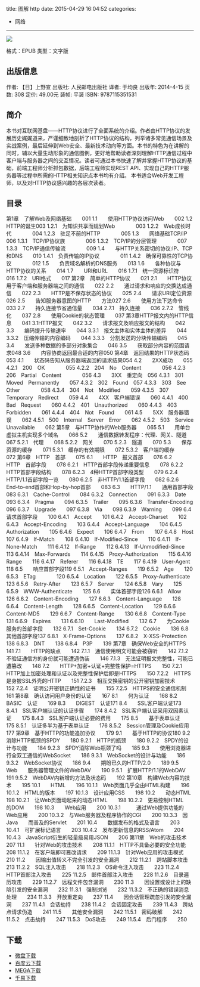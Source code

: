 title: 图解 http
date: 2015-04-29 16:04:52
categories:
  - 网络
---

![](http://img3.douban.com/lpic/s27283822.jpg)

格式：EPUB
类型：文字版

<!--more-->

## 出版信息 ##

作者: 【日】上野宣 
出版社: 人民邮电出版社
译者: 于均良 
出版年: 2014-4-15
页数: 308
定价: 49.00元
装帧: 平装
ISBN: 9787115351531

## 简介 ##

本书对互联网基盘——HTTP协议进行了全面系统的介绍。作者由HTTP协议的发展历史娓娓道来，严谨细致地剖析了HTTP协议的结构，列举诸多常见通信场景及实战案例，最后延伸到Web安全、最新技术动向等方面。本书的特色为在讲解的同时，辅以大量生动形象的通信图例，更好地帮助读者深刻理解HTTP通信过程中客户端与服务器之间的交互情况。读者可通过本书快速了解并掌握HTTP协议的基础，前端工程师分析抓包数据，后端工程师实现REST API、实现自己的HTTP服务器等过程中所需的HTTP相关知识点本书均有介绍。
本书适合Web开发工程师，以及对HTTP协议感兴趣的各层次读者。

## 目录 ##

第1章　了解Web及网络基础　　001
1.1　　使用HTTP协议访问Web　　002
1.2　　HTTP的诞生003
1.2.1　为知识共享而规划Web　　　　003
1.2.2　Web成长时代　　　　004
1.2.3　驻足不前的HTTP　　　　005
1.3　　网络基础TCP/IP　　006
1.3.1　TCP/IP协议族　　　　006
1.3.2　TCP/IP的分层管理　　　　007
1.3.3　TCP/IP通信传输流　　　　009
1.4　　与HTTP关系密切的协议:IP、TCP和DNS　　010
1.4.1　负责传输的IP协议　　　　011
1.4.2　确保可靠性的TCP协议　　　　012
1.5　　负责域名解析的DNS服务　　013
1.6　　各种协议与HTTP协议的关系　　014
1.7　　URI和URL　　016
1.7.1　统一资源标识符　　016
1.7.2　URI格式　　017
第2章　简单的HTTP协议　　021
2.1　　HTTP协议用于客户端和服务器端之间的通信　　022
2.2　　通过请求和响应的交换达成通信　　022
2.3　　HTTP是不保存状态的协议　　025
2.4　　请求URI定位资源　　026
2.5　　告知服务器意图的HTTP　　方法027
2.6　　使用方法下达命令　　033
2.7　　持久连接节省通信量　　034
2.7.1　持久连接　　036
2.7.2　管线化　　037
2.8　　使用Cookie的状态管理　　037
第3章HTTP报文内的HTTP信息　　041
3.1HTTP报文　　042
3.2　　请求报文及响应报文的结构　　042
3.3　　编码提升传输速率　　044
3.3.1　报文主体和实体主体的差异　　044
3.3.2　压缩传输的内容编码　　044
3.3.3　分割发送的分块传输编码　　045
3.4　　发送多种数据的多部分对象集合　　046
3.5　　获取部分内容的范围请求048
3.6　　内容协商返回最合适的内容050
第4章　返回结果的HTTP状态码　　053
4.1　　状态码告知从服务器端返回的请求结果054
4.2　　2XX成功　　055
4.2.1　200　OK　　　　055
4.2.2　204　No　Content　　　　056
4.2.3　206　Partial　Content　　　　056
4.3　　3XX　重定向　056
4.3.1　301　Moved　Permanently　　057
4.3.2　302　Found　057
4.3.3　303　See　Other　　　　058
4.3.4　304　Not　Modified　　059
4.3.5　307　Temporary　Redirect　　059
4.4　　4XX　客户端错误　　060
4.4.1　400　Bad　Request　　060
4.4.2　401　Unauthorized　　060
4.4.3　403　Forbidden　　061
4.4.4　404　Not　Found　　061
4.5　　5XX　服务器错误　　062
4.5.1　500　Internal　Server　Error　　062
4.5.2　503　Service　Unavailable　　062
第5章　与HTTP协作的Web服务器　　065
5.1　　用单台虚拟主机实现多个域名　　066
5.2　　通信数据转发程序：代理、网关、隧道　　067
5.2.1　代理　　068
5.2.2　网关　　070
5.2.3　隧道　　070
5.3　　保存资源的缓存　　071
5.3.1　缓存的有效期限　　072
5.3.2　客户端的缓存　　072
第6章　HTTP　首部　　075
6.1　　HTTP　报文首部　　076
6.2　　HTTP　首部字段　　078
6.2.1　HTTP首部字段传递重要信息　　078
6.2.2　HTTP首部字段结构　　078
6.2.3　4种HTTP首部字段类型　　079
6.2.4　HTTP/1.1首部字段一览　　080
6.2.5　非HTTP/1.1首部字段　　082
6.2.6　　　End-to-end首部和Hop-by-hop首部　　083
6.3　　HTTP/1.1　　通用首部字段　　083
6.3.1　Cache-Control　　084
6.3.2　Connection　　091
6.3.3　Date　　093
6.3.4　Pragma　　094
6.3.5　Trailer　　095
6.3.6　Transfer-Encoding　　096
6.3.7　Upgrade　　097
6.3.8　Via　　098
6.3.9　Warning　　099
6.4　　请求首部字段　　100
6.4.1　Accept　　101
6.4.2　Accept-Charset　　102
6.4.3　Accept-Encoding　　103
6.4.4　Accept-Language　　104
6.4.5　Authorization　　105
6.4.6　Expect　　106
6.4.7　From　　107
6.4.8　Host　　107
6.4.9　If-Match　　108
6.4.10　If-Modified-Since　　110
6.4.11　If-None-Match　　111
6.4.12　If-Range　　112
6.4.13　If-Unmodified-Since　　113
6.4.14　Max-Forwards　　114
6.4.15　Proxy-Authorization　　115
6.4.16　Range　　116
6.4.17　Referer　　116
6.4.18　TE　　117
6.4.19　User-Agent　　118
6.5　　响应首部字段119
6.5.1　Accept-Ranges　　119
6.5.2　Age　　120
6.5.3　ETag　　　　120
6.5.4　Location　　122
6.5.5　Proxy-Authenticate　　123
6.5.6　Retry-After　　123
6.5.7　Server　　124
6.5.8　Vary　　125
6.5.9　WWW-Authenticate　　125
6.6　　实体首部字段126
6.6.1　Allow　　126
6.6.2　Content-Encoding　　127
6.6.3　Content-Language　　128
6.6.4　Content-Length　　128
6.6.5　Content-Location　　129
6.6.6　Content-MD5　　129
6.6.7　Content-Range　　130
6.6.8　Content-Type　　131
6.6.9　Expires　　131
6.6.10　　Last-Modified　　132
6.7　　为Cookie服务的首部字段　　132
6.7.1　Set-Cookie　　134
6.7.2　Cookie　　136
6.8　　其他首部字段137
6.8.1　X-Frame-Options　　137
6.8.2　X-XSS-Protection　　138
6.8.3　DNT　　138
6.8.4　P3P　　139
第7章　确保Web安全的HTTPS　　141
7.1　　HTTP的缺点　　142
7.1.1　通信使用明文可能会被窃听　　142
7.1.2　不验证通信方的身份就可能遭遇伪装　　146
7.1.3　无法证明报文完整性，可能已遭篡改　　148
7.2　　HTTP+加密+认证+完整性保护=HTTPS　　150
7.2.1　HTTP加上加密处理和认证以及完整性保护后即是HTTPS　　150
7.2.2　HTTPS是身披SSL外壳的HTTP　　151
7.2.3　相互交换密钥的公开密钥加密技术　　152
7.2.4　证明公开密钥正确性的证书　　155
7.2.5　HTTPS的安全通信机制　　161
第8章　确认访问用户身份的认证　　167
8.1　　何为认证　　168
8.2　　BASIC　认证　　169
8.3　　DIGEST　认证171
8.4　　SSL客户端认证173
8.4.1　SSL客户端认证的认证步骤　　174
8.4.2　SSL客户端认证采用双因素认证　　175
8.4.3　SSL客户端认证必要的费用　　175
8.5　　基于表单认证　　175
8.5.1　认证多半为基于表单认证　　176
8.5.2　Session管理及Cookie应用　　177
第9章　基于HTTP的功能追加协议　　179
9.1　　基于HTTP的协议180
9.2　　消除HTTP瓶颈的SPDY　　180
9.2.1　HTTP的瓶颈　　180
9.2.2　SPDY的设计与功能　　184
9.2.3　SPDY消除Web瓶颈了吗　　185
9.3　　使用浏览器进行全双工通信的WebSocket　　186
9.3.1　WebSocket的设计与功能　　186
9.3.2　WebSocket协议　　186
9.4　　期盼已久的HTTP/2.0　　189
9.5　　Web　　服务器管理文件的WebDAV　　190
9.5.1　扩展HTTP/1.1的WebDAV　　191
9.5.2　WebDAV内新增的方法及状态码　　192
第10章　构建Web内容的技术　　195
10.1　　HTML　　196
10.1.1　Web页面几乎全由HTML构建　　196
10.1.2　HTML的版本　　197
10.1.3　设计应用CSS　　198
10.2　　动态HTML　　198
10.2.1　让Web页面动起来的动态HTML　　198
10.2.2　更易控制HTML　　的DOM　　198
10.3　　Web应用　　200
10.3.1　　　通过Web提供功能的Web应用　　200
10.3.2　与Web服务器及程序协作的CGI　　200
10.3.3　因Java　　而普及的Servlet　　201
10.4　　数据发布的格式及语言　　203
10.4.1　可扩展标记语言　　203
10.4.2　发布更新信息的RSS/Atom　　204
10.4.3　JavaScript衍生的轻量级易用JSON　　206
第11章　Web的攻击技术　　207
11.1　　针对Web的攻击技术　　208
11.1.1　HTTP不具备必要的安全功能　　208
11.1.2　在客户端即可篡改请求　　209
11.1.3　针对Web应用的攻击模式　　210
11.2　　因输出值转义不完全引发的安全漏洞　　212
11.2.1　跨站脚本攻击　　213
11.2.2　SQL注入攻击　　218
11.2.3　OS命令注入攻击　　223
11.2.4　HTTP首部注入攻击　　225
11.2.5　邮件首部注入攻击　　228
11.2.6　目录遍历攻击　　229
11.2.7　远程文件包含漏洞　　230
11.3　　因设置或设计上的缺陷引发的安全漏洞　　232
11.3.1　强制浏览　　232
11.3.2　不正确的错误消息处理　　234
11.3.3　开放重定向　　237
11.4　　因会话管理疏忽引发的安全漏洞　　237
11.4.1　会话劫持　　238
11.4.2　会话固定攻击　　239
11.4.3　跨站点请求伪造　　241
11.5　　其他安全漏洞　　242
11.5.1　密码破解　　242
11.5.2　点击劫持　　247
11.5.3　DoS攻击　　249
11.5.4　后门程序　　250

## 下载 ##

* [微盘下载](http://vdisk.weibo.com/s/aADaW4YRP52lP)
* [百度云下载](http://pan.baidu.com/s/1sjE2nY9)
* [MEGA下载](https://mega.co.nz/#!qY9B0Zgb!uqpblJ2vHYi6Z8v1yN0reP3ENyN8R6Af0HqsfU3QihU)
* [千易下载](http://1000eb.com/1ggi2)
